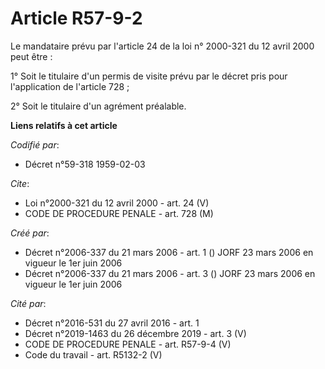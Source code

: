 # Article R57-9-2

Le mandataire prévu par l'article 24 de la loi n° 2000-321 du 12 avril 2000 peut être :

1° Soit le titulaire d'un permis de visite prévu par le décret pris pour l'application de l'article 728 ;

2° Soit le titulaire d'un agrément préalable.

**Liens relatifs à cet article**

_Codifié par_:

  - Décret n°59-318 1959-02-03

_Cite_:

  - Loi n°2000-321 du 12 avril 2000 - art. 24 (V)
  - CODE DE PROCEDURE PENALE - art. 728 (M)

_Créé par_:

  - Décret n°2006-337 du 21 mars 2006 - art. 1 () JORF 23 mars 2006 en vigueur le 1er juin 2006
  - Décret n°2006-337 du 21 mars 2006 - art. 3 () JORF 23 mars 2006 en vigueur le 1er juin 2006

_Cité par_:

  - Décret n°2016-531 du 27 avril 2016 - art. 1
  - Décret n°2019-1463 du 26 décembre 2019 - art. 3 (V)
  - CODE DE PROCEDURE PENALE - art. R57-9-4 (V)
  - Code du travail - art. R5132-2 (V)

